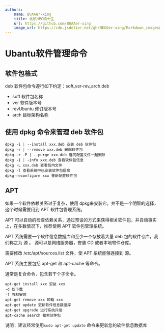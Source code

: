 ```yaml
---
authors:
    name: BUAAer-xing
    title: 北航HPC硕士生
    url: https://github.com/BUAAer-xing
    image_url: https://cdn.jsdelivr.net/gh/NEUQer-xing/Markdown_images@master/images-2/icon.png
---
```


# Ubantu软件管理命令

## 软件包格式

deb 软件包命令遵行如下约定：soft_ver-rev_arch.deb 

- soft 软件包名称
- ver 软件版本号
- revUbuntu 修订版本号
- arch 目标架构名称

## 使用 dpkg 命令来管理 deb 软件包

```shell
dpkg -i | --install xxx.deb 安装 deb 软件包
dpkg -r | --remove xxx.deb 删除软件包
dpkg -r -P | --purge xxx.deb 连同配置文件一起删除
dpkg -I | -info xxx.deb 查看软件包信息
dpkg -L xxx.deb 查看包内文件
dpkg -l 查看系统中已安装软件包信息
dpkg-reconfigure xxx 重新配置软件包
```

## APT

如果一个软件依赖关系过于复杂，使用 dpkg来安装它，并不是一个明智的选择，这个时候需要用到 APT 软件包管理系统。

APT 可以自动的检查依赖关系，通过预设的方式来获得相关软件包，并自动事实上，在多数情况下，推荐使用 APT 软件包管理系统。

 APT 系统需要一个软件信息数据库和至少一个存放着大量 deb 包的软件仓库，我们称之为 源 。 源可以是网络服务器，安装 CD 或者本地软件仓库。

需要修改 /etc/apt/sources.list 文件，使 APT 系统能够连接到 源。

APT 系统主要包括 apt-get 和 apt-cache 等命令。

通常是复合命令，包含若干个子命令。

```shell
apt-get install xxx 安装 xxx
-d 仅下载
-f 强制安装
apt-get remove xxx 卸载 xxx
apt-get update 更新软件信息数据库
apt-get upgrade 进行系统升级
apt-cache search 搜索软件包
```

说明：建议经常使用`sudo apt-get update` 命令来更新您的软件信息数据库


